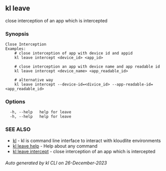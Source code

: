 ## kl leave

close interception of an app which is intercepted

### Synopsis

```
Close Interception
Examples:
	# close interception of app with device id and appid
	kl leave intercept <device_id> <app_id>

	# close interception an app with device name and app readable id
	kl leave intercept <device_name> <app_readable_id>

	# alternative way
	kl leave intercept --device-id=<divice_id> --app-readable-id=<app_readable_id>

```

### Options

```
  -h, --help   help for leave
  -h, --help   help for leave
```

### SEE ALSO

* [kl](kl.md)  - kl is command line interface to interact with kloudlite environments
* [kl leave help](kl_leave_help.md)  - Help about any command
* [kl leave intercept](kl_leave_intercept.md)  - close interception of an app which is intercepted

###### Auto generated by kl CLI on 26-December-2023

